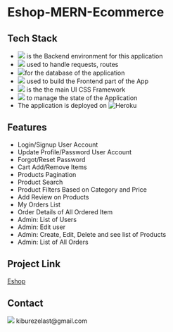 # Eshop-MERN-Ecommerce


## Tech Stack
* <img src="https://img.shields.io/badge/Node.js-339933?style=for-the-badge&logo=nodedotjs&logoColor=white" /> is the Backend environment for this application
* <img src="https://img.shields.io/badge/express.js-%23404d59.svg?style=for-the-badge&logo=express&logoColor=%2361DAFB" /> used to handle requests, routes
* <img src="https://img.shields.io/badge/MongoDB-4EA94B?style=for-the-badge&logo=mongodb&logoColor=white" />for the database of the application
* <img src="https://img.shields.io/badge/React-20232A?style=for-the-badge&logo=react&logoColor=61DAFB" /> used to build the Frontend part of the App
* <img src="https://img.shields.io/badge/Bootstrap-563D7C?style=for-the-badge&logo=bootstrap&logoColor=white" /> is the the main UI CSS Framework
* <img src="https://img.shields.io/badge/redux-%23593d88.svg?style=for-the-badge&logo=redux&logoColor=white" /> to manage the state of the Application
* The application is deployed on ![Heroku](https://img.shields.io/badge/heroku-%23430098.svg?style=for-the-badge&logo=heroku&logoColor=white)


## Features
* Login/Signup User Account
* Update Profile/Password User Account
* Forgot/Reset Password
* Cart Add/Remove Items
* Products Pagination
* Product Search
* Product Filters Based on Category and Price
* Add Review on Products
* My Orders List
* Order Details of All Ordered Item
* Admin: List of Users
* Admin: Edit user
* Admin: Create, Edit, Delete and see list of Products
* Admin: List of All Orders


## Project Link
[Eshop](http://eshopsite.herokuapp.com/)


## Contact
<img src="https://img.shields.io/badge/Gmail-D14836?style=for-the-badge&logo=gmail&logoColor=white" />
kiburezelast@gmail.com

